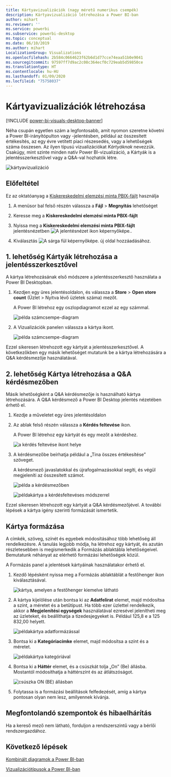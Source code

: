 ```yaml
---
title: Kártyavizualizációk (nagy méretű numerikus csempék)
description: Kártyavizualizáció létrehozása a Power BI-ban
author: mihart
ms.reviewer: ''
ms.service: powerbi
ms.subservice: powerbi-desktop
ms.topic: conceptual
ms.date: 06/10/2019
ms.author: mihart
LocalizationGroup: Visualizations
ms.openlocfilehash: 2b584c0664623f62b6d1d77cce74eaa51b0e9041
ms.sourcegitcommit: 97597ff7d9ac2c08c364ecf0c729eab5d59850ce
ms.translationtype: HT
ms.contentlocale: hu-HU
ms.lasthandoff: 01/09/2020
ms.locfileid: "75758037"
---
```

# <a name="create-card-visualizations"></a>Kártyavizualizációk létrehozása

[!INCLUDE [power-bi-visuals-desktop-banner](../includes/power-bi-visuals-desktop-banner.md)]

Néha csupán egyetlen szám a legfontosabb, amit nyomon szeretne követni a Power BI-irányítópulton vagy -jelentésben, például az összesített értékesítés, az egy évre vetített piaci részesedés, vagy a lehetőségek száma összesen. Az ilyen típusú vizualizációkat *Kártyáknak* nevezzük. Csakúgy, mint szinte minden natív Power BI-vizualizáció, a Kártyák is a jelentésszerkesztővel vagy a Q&A-val hozhatók létre.

![kártyavizualizáció](media/power-bi-visualization-card/pbi-opptuntiescard.png)

## <a name="prerequisite"></a>Előfeltétel

Ez az oktatóanyag a [Kiskereskedelmi elemzési minta PBIX-fájlt](https://download.microsoft.com/download/9/6/D/96DDC2FF-2568-491D-AAFA-AFDD6F763AE3/Retail%20Analysis%20Sample%20PBIX.pbix) használja

1. A menüsor bal felső részén válassza a **Fájl** \> **Megnyitás** lehetőséget
   
2. Keresse meg a **Kiskereskedelmi elemzési minta PBIX-fájlt**

1. Nyissa meg a **Kiskereskedelmi elemzési minta PBIX-fájlt** jelentésnézetben ![A jelentésnézet ikon képernyőképe.](media/power-bi-visualization-kpi/power-bi-report-view.png).

1. Kiválasztás ![A sárga fül képernyőképe.](media/power-bi-visualization-kpi/power-bi-yellow-tab.png) új oldal hozzáadásához.

## <a name="option-1-create-a-card-using-the-report-editor"></a>1\. lehetőség Kártyák létrehozása a jelentésszerkesztővel

A kártya létrehozásának első módszere a jelentésszerkesztő használata a Power BI Desktopban.

1. Kezdjen egy üres jelentésoldalon, és válassza a **Store** \> **Open store count** (Üzlet > Nyitva lévő üzletek száma) mezőt.

    A Power BI létrehoz egy oszlopdiagramot ezzel az egy számmal.

   ![példa számcsempe-diagram](media/power-bi-visualization-card/pbi-overview-chart.png)

2. A Vizualizációk panelen válassza a kártya ikont.

   ![példa számcsempe-diagram](media/power-bi-visualization-card/power-bi-card-visualization.png)

Ezzel sikeresen létrehozott egy kártyát a jelentésszerkesztővel. A következőkben egy másik lehetőséget mutatunk be a kártya létrehozására a Q&A kérdésmezője használatával.

## <a name="option-2-create-a-card-from-the-qa-question-box"></a>2\. lehetőség Kártya létrehozása a Q&A kérdésmezőben
Másik lehetőségként a Q&A kérdésmezője is használható kártya létrehozására. A Q&A kérdésmező a Power BI Desktop jelentés nézetében érhető el.

1. Kezdje a műveletet egy üres jelentésoldalon

1. Az ablak felső részén válassza a **Kérdés feltevése** ikon. 

    A Power BI létrehoz egy kártyát és egy mezőt a kérdéshez. 

   ![a kérdés feltevése ikont helye](media/power-bi-visualization-card/power-bi-q-and-a-overview.png)

2. A kérdésmezőbe beírhatja például a „Tina összes értékesítése” szöveget.

    A kérdésmező javaslatokkal és újrafogalmazásokkal segíti, és végül megjeleníti az összesített számot.  

   ![példa a kérdésmezőben](media/power-bi-visualization-card/power-bi-q-and-a-box.png)

   ![példakártya a kérdésfeltevéses módszerrel](media/power-bi-visualization-card/power-bi-q-and-a-card.png)

Ezzel sikeresen létrehozott egy kártyát a Q&A kérdésmezőjével. A további lépések a kártya igény szerinti formázását ismertetik.

## <a name="format-a-card"></a>Kártya formázása
A címkék, szöveg, színét és egyebek módosításához több lehetőség áll rendelkezésre. A tanulás legjobb módja, ha létrehoz egy kártyát, és azután részletesebben is megismerkedik a Formázás ablaktábla lehetőségeivel. Bemutatunk néhányat az elérhető formázási lehetőségek közül. 

A Formázás panel a jelentések kártyáinak használatakor érhető el. 

1. Kezdő lépésként nyissa meg a Formázás ablaktáblát a festőhenger ikon kiválasztásával. 

    ![kártya, amelyen a festőhenger kiemelve látható](media/power-bi-visualization-card/power-bi-format-card-2.png)

2. A kártya kijelölése után bontsa ki az **Adatfelirat** elemet, majd módosítsa a színt, a méretet és a betűtípust. Ha több ezer üzlettel rendelkezik, akkor a **Megjelenítési egységek** használatával ezresével jelenítheti meg az üzleteket, és beállíthatja a tizedesjegyeket is. Például 125,8 e a 125 832,00 helyett.

    ![példakártya adatformázással](media/power-bi-visualization-card/power-bi-card-format-2.png)

3.  Bontsa ki a **Kategóriacímke** elemet, majd módosítsa a színt és a méretet.

    ![példakártya kategóriával](media/power-bi-visualization-card/power-bi-card-format-category.png)

4. Bontsa ki a **Háttér** elemet, és a csúszkát tolja „On” (Be) állásba.  Mostantól módosíthatja a háttérszínt és az átlátszóságot.

    ![csúszka ON (BE) állásban](media/power-bi-visualization-card/power-bi-format-color-2.png)

5. Folytassa is a formázási beállítások felfedezését, amíg a kártya pontosan olyan nem lesz, amilyennek kívánja. 

## <a name="considerations-and-troubleshooting"></a>Megfontolandó szempontok és hibaelhárítás
Ha a kereső mező nem látható, forduljon a rendszerszintű vagy a bérlői rendszergazdához.    

## <a name="next-steps"></a>Következő lépések
[Kombinált diagramok a Power BI-ban](power-bi-visualization-combo-chart.md)

[Vizualizációtípusok a Power BI-ban](power-bi-visualization-types-for-reports-and-q-and-a.md)

